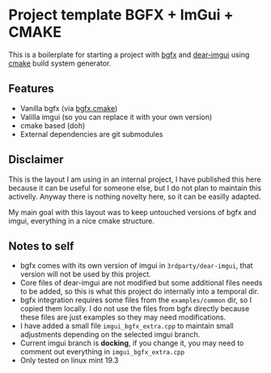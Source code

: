 # Project template BGFX + ImGui + CMAKE

This is a boilerplate for starting a project with [bgfx](https://github.com/bkaradzic/bgfx) and [dear-imgui](https://github.com/ocornut/imgui) using [cmake](https://cmake.org/) build system generator.

## Features

* Vanilla bgfx (via [bgfx.cmake](https://github.com/bkaradzic/bgfx.cmake))
* Valilla imgui (so you can replace it with your own version)
* cmake based (doh)
* External dependencies are git submodules

## Disclaimer

This is the layout I am using in an internal project, I have published this here because it can be useful for someone else, but I do not plan to maintain this activelly. Anyway there is nothing novelty here, so it can be easilly adapted.

My main goal with this layout was to keep untouched versions of bgfx and imgui, everything in a nice cmake structure.

## Notes to self

* bgfx comes with its own version of imgui in `3rdparty/dear-imgui`, that version will not be used by this project.
* Core files of dear-imgui are not modified but some additional files needs to be added, so this is what this project do internally into a temporal dir.
* bgfx integration requires some files from the `examples/common` dir, so I copied them locally. I do not use the files from bgfx directly because these files are just examples so they may need modifications.
* I have added a small file `imgui_bgfx_extra.cpp` to maintain small adjustments depending on the selected imgui branch.
* Current imgui branch is **docking**, if you change it, you may need to comment out everything in `imgui_bgfx_extra.cpp`
* Only tested on linux mint 19.3